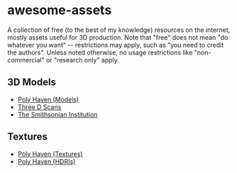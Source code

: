 # awesome-assets
A collection of free (to the best of my knowledge) resources on the internet, mostly assets useful for 3D production.
Note that "free" does not mean "do whatever you want" -- restrictions may apply, such as "you need to credit the authors".
Unless noted otherwise, no usage restrictions like "non-commercial" or "research only" apply.


## 3D Models

* [Poly Haven (Models)](https://polyhaven.com/models)
* [Three D Scans](https://threedscans.com/)
* [The Smithsonian Institution](https://3d.si.edu/explore?edan_q=*:*&edan_fq[]=media_usage:%22CC0%22)

## Textures

* [Poly Haven (Textures)](https://polyhaven.com/textures)
* [Poly Haven (HDRIs)](https://polyhaven.com/hdris)

